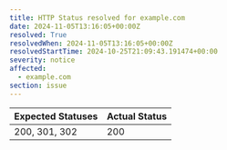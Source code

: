 ```yaml
---
title: HTTP Status resolved for example.com
date: 2024-11-05T13:16:05+00:00Z
resolved: True
resolvedWhen: 2024-11-05T13:16:05+00:00Z
resolvedStartTime: 2024-10-25T21:09:43.191474+00:00
severity: notice
affected:
  - example.com
section: issue
---
```


| Expected Statuses | Actual Status  |
|-------------------|----------------|
| 200, 301, 302 | 200 |
